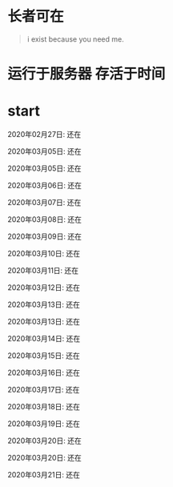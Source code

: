 # 长者可在

> i exist because you need me.

# 运行于服务器 存活于时间

# start

2020年02月27日: 还在

2020年03月05日: 还在

2020年03月05日: 还在

2020年03月06日: 还在

2020年03月07日: 还在

2020年03月08日: 还在

2020年03月09日: 还在

2020年03月10日: 还在

2020年03月11日: 还在

2020年03月12日: 还在

2020年03月13日: 还在

2020年03月13日: 还在

2020年03月14日: 还在

2020年03月15日: 还在

2020年03月16日: 还在

2020年03月17日: 还在

2020年03月18日: 还在

2020年03月19日: 还在

2020年03月20日: 还在

2020年03月20日: 还在

2020年03月21日: 还在


